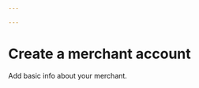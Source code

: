 ```yaml
---

---
```


# Create a merchant account

Add basic info about your merchant.

<div class="widget merchant" control="merchant"></div>


